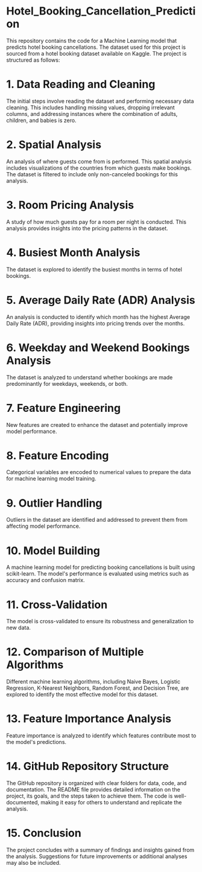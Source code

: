 # Hotel_Booking_Cancellation_Prediction

This repository contains the code for a Machine Learning model that predicts hotel booking cancellations. The dataset used for this project is sourced from a hotel booking dataset available on Kaggle. The project is structured as follows:

# 1. Data Reading and Cleaning
The initial steps involve reading the dataset and performing necessary data cleaning. This includes handling missing values, dropping irrelevant columns, and addressing instances where the combination of adults, children, and babies is zero.

# 2. Spatial Analysis
An analysis of where guests come from is performed. This spatial analysis includes visualizations of the countries from which guests make bookings. The dataset is filtered to include only non-canceled bookings for this analysis.

# 3. Room Pricing Analysis
A study of how much guests pay for a room per night is conducted. This analysis provides insights into the pricing patterns in the dataset.

# 4. Busiest Month Analysis
The dataset is explored to identify the busiest months in terms of hotel bookings.

# 5. Average Daily Rate (ADR) Analysis
An analysis is conducted to identify which month has the highest Average Daily Rate (ADR), providing insights into pricing trends over the months.

# 6. Weekday and Weekend Bookings Analysis
The dataset is analyzed to understand whether bookings are made predominantly for weekdays, weekends, or both.

# 7. Feature Engineering
New features are created to enhance the dataset and potentially improve model performance.

# 8. Feature Encoding
Categorical variables are encoded to numerical values to prepare the data for machine learning model training.

# 9. Outlier Handling
Outliers in the dataset are identified and addressed to prevent them from affecting model performance.

# 10. Model Building
A machine learning model for predicting booking cancellations is built using scikit-learn. The model's performance is evaluated using metrics such as accuracy and confusion matrix.

# 11. Cross-Validation
The model is cross-validated to ensure its robustness and generalization to new data.

# 12. Comparison of Multiple Algorithms
Different machine learning algorithms, including Naive Bayes, Logistic Regression, K-Nearest Neighbors, Random Forest, and Decision Tree, are explored to identify the most effective model for this dataset.

# 13. Feature Importance Analysis
Feature importance is analyzed to identify which features contribute most to the model's predictions.

# 14. GitHub Repository Structure
The GitHub repository is organized with clear folders for data, code, and documentation. The README file provides detailed information on the project, its goals, and the steps taken to achieve them. The code is well-documented, making it easy for others to understand and replicate the analysis.

# 15. Conclusion
The project concludes with a summary of findings and insights gained from the analysis. Suggestions for future improvements or additional analyses may also be included.
